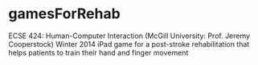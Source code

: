 # gamesForRehab
ECSE 424: Human-Computer Interaction (McGill University: Prof. Jeremy Cooperstock) Winter 2014
iPad game for a post-stroke rehabilitation that helps patients to train their hand and finger movement
